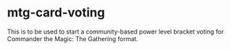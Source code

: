 # mtg-card-voting
This is to be used to start a community-based power level bracket voting for Commander the Magic: The Gathering format. 
